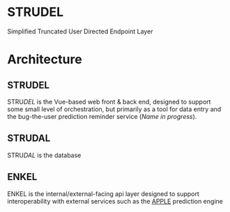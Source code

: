 # STRUDEL
Simplified Truncated User Directed Endpoint Layer


# Architecture

## STRUDEL
STRU*DEL* is the Vue-based web front & back end, designed to support some small level of orchestration, but primarily 
as a tool for data entry and the bug-the-user prediction reminder service (*Name in progress*).

## STRUDAL
STRU*DAL* is the database

## ENKEL
ENKEL is the internal/external-facing api layer designed to support interoperability with external services such as
 the [APPLE](https://github.com/benjaminjellis/APPLE) prediction engine